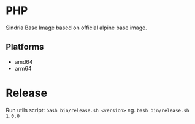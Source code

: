 # PHP

Sindria Base Image based on official alpine base image.

## Platforms

- amd64
- arm64

# Release

Run utils script: `bash bin/release.sh <version>` eg. `bash bin/release.sh 1.0.0`

